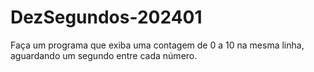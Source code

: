 # DezSegundos-202401
Faça um programa que exiba uma contagem de 0 a 10 na mesma linha, aguardando um segundo entre cada número.
